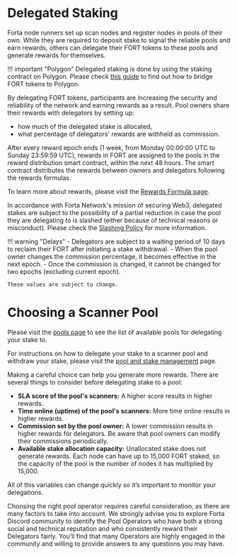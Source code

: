 # Delegated Staking

Forta node runners set up scan nodes and register nodes in pools of their own. While they are required to deposit stake to signal the reliable pools and earn rewards, others can delegate their FORT tokens to these pools and generate rewards for themselves.

!!! important "Polygon"
    Delegated staking is done by using the staking contract on Polygon. Please check [this guide](https://docs.forta.network/en/latest/bridging-fort/) to find out how to bridge FORT tokens to Polygon.

By delegating FORT tokens, participants are increasing the security and reliability of the network and earning rewards as a result. Pool owners share their rewards with delegators by setting up:

- how much of the delegated stake is allocated,
- what percentage of delegators' rewards are withheld as commission.

After every reward epoch ends (1 week, from Monday 00:00:00 UTC to Sunday 23:59:59 UTC), rewards in FORT are assigned to the pools in the reward distribution smart contract, within the next 48 hours. The smart contract distributes the rewards between owners and delegators following the rewards formulas.

To learn more about rewards, please visit the [Rewards Formula page](delegated-staking-rewards.md).

In accordance with Forta Network's mission of securing Web3, delegated stakes are subject to the possibility of a partial reduction in case the pool they are delegating to is slashed (either because of technical reasons or misconduct). Please check the [Slashing Policy](slashing-policy.md) for more information.

!!! warning "Delays"
    - Delegators are subject to a waiting period of 10 days to reclaim their FORT after initiating a stake withdrawal.
    - When the pool owner changes the commission percentage, it becomes effective in the next epoch.
    - Once the commission is changed, it cannot be changed for two epochs (excluding current epoch).

	These values are subject to change.

# Choosing a Scanner Pool

Please visit the [pools page](https://app.forta.network/network/node-pools) to see the list of available pools for delegating your stake to.

For instructions on how to delegate your stake to a scanner pool and withdraw your stake, please visit the [pool and stake management](scanner-pools.md) page.

Making a careful choice can help you generate more rewards. There are several things to consider before delegating stake to a pool:

- **SLA score of the pool's scanners:** A higher score results in higher rewards.
- **Time online (uptime) of the pool's scanners:** More time online results in higher rewards.
- **Commission set by the pool owner:** A lower commission results in higher rewards for delegators. Be aware that pool owners can modify their commissions periodically.
- **Available stake allocation capacity:** Unallocated stake does not generate rewards. Each node can have up to 15,000 FORT staked, so the capacity of the pool is the number of nodes it has multiplied by 15,000.

All of this variables can change quickly so it’s important to monitor your delegations.

Choosing the right pool operator requires careful consideration, as there are many factors to take into account. We strongly advise you to explore Forta Discord community to identify the Pool Operators who have both a strong social and technical reputation and who consistently reward their Delegators fairly. You’ll find that many Operators are highly engaged in the community and willing to provide answers to any questions you may have.
